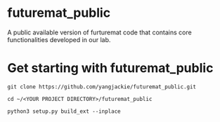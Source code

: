 # futuremat_public
A public available version of furturemat code that contains core functionalities developed in our lab.

# Get starting with  futuremat_public
    git clone https://github.com/yangjackie/futuremat_public.git

    cd ~/<YOUR PROJECT DIRECTORY>/futuremat_public

    python3 setup.py build_ext --inplace
    
